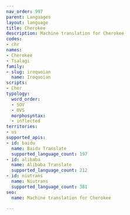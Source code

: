 ```yaml
---
nav_order: 997
parent: Languages
layout: language
title: Cherokee
description: Machine translation for Cherokee
codes:
- chr
names:
- Cherokee
- Tsalagi
family:
- slug: iroquoian
  name: Iroquoian
scripts:
- Cher
typology:
  word_order:
  - SOV
  - OVS
  morphosyntax:
  - inflected
territories:
- us
supported_apis:
- id: baidu
  name: Baidu Translate
  supported_language_count: 197
- id: alibaba
  name: Alibaba Translate
  supported_language_count: 212
- id: niutrans
  name: Niutrans
  supported_language_count: 381
seo:
  name: Machine translation for Cherokee

---
```



